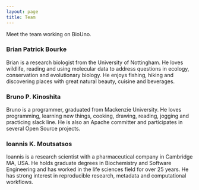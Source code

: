 ```yaml
---
layout: page
title: Team
---
```


Meet the team working on BioUno.

### Brian Patrick Bourke

Brian is a research biologist from the University of Nottingham. He loves wildlife, reading and using molecular data to address questions in ecology, conservation and evolutionary biology. He enjoys fishing, hiking and discovering places with great natural beauty, cuisine and beverages.

### Bruno P. Kinoshita

Bruno is a programmer, graduated from Mackenzie University. He loves programming, learning new things, cooking, drawing, reading, jogging and practicing slack line. He is also an Apache committer and participates in several Open Source projects.

### Ioannis K. Moutsatsos

Ioannis is a research scientist with a pharmaceutical company in Cambridge MA, USA. He holds graduate degrees in Biochemistry and Software Engineering and has worked in the life sciences field for over 25 years. He has strong interest in reproducible research, metadata and computational workflows. 